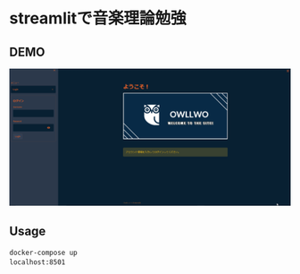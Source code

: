 # streamlitで音楽理論勉強

## DEMO
![DEMO](img/demo.gif)

## Usage
```bash
docker-compose up
localhost:8501
```
